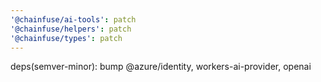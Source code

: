 ```yaml
---
'@chainfuse/ai-tools': patch
'@chainfuse/helpers': patch
'@chainfuse/types': patch
---
```


deps(semver-minor): bump @azure/identity, workers-ai-provider, openai
